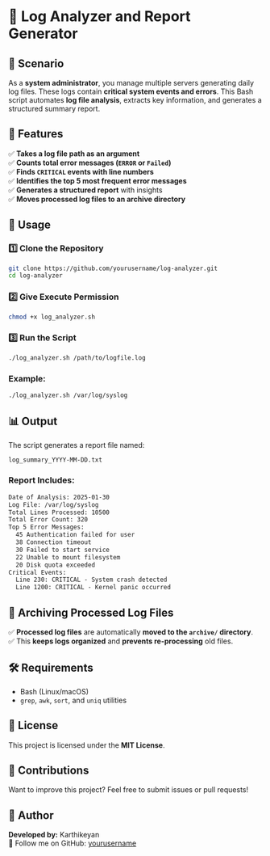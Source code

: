 # 📄 Log Analyzer and Report Generator

## 📌 Scenario
As a **system administrator**, you manage multiple servers generating daily log files. These logs contain **critical system events and errors**. This Bash script automates **log file analysis**, extracts key information, and generates a structured summary report.

## 🚀 Features
✅ **Takes a log file path as an argument**  
✅ **Counts total error messages (`ERROR` or `Failed`)**  
✅ **Finds `CRITICAL` events with line numbers**  
✅ **Identifies the top 5 most frequent error messages**  
✅ **Generates a structured report** with insights  
✅ **Moves processed log files to an archive directory**  

## 📜 Usage
### **1️⃣ Clone the Repository**
```bash
git clone https://github.com/yourusername/log-analyzer.git
cd log-analyzer
```
### **2️⃣ Give Execute Permission**
```bash
chmod +x log_analyzer.sh
```
### **3️⃣ Run the Script**
```bash
./log_analyzer.sh /path/to/logfile.log
```
### **Example:**
```bash
./log_analyzer.sh /var/log/syslog
```

## 📊 Output
The script generates a report file named:
```bash
log_summary_YYYY-MM-DD.txt
```
### **Report Includes:**
```txt
Date of Analysis: 2025-01-30
Log File: /var/log/syslog
Total Lines Processed: 10500
Total Error Count: 320
Top 5 Error Messages:
  45 Authentication failed for user
  38 Connection timeout
  30 Failed to start service
  22 Unable to mount filesystem
  20 Disk quota exceeded
Critical Events:
  Line 230: CRITICAL - System crash detected
  Line 1200: CRITICAL - Kernel panic occurred
```

## 📂 Archiving Processed Log Files
✅ **Processed log files** are automatically **moved to the `archive/` directory**.  
✅ This **keeps logs organized** and **prevents re-processing** old files.  

## 🛠 Requirements
- Bash (Linux/macOS)
- `grep`, `awk`, `sort`, and `uniq` utilities

## 📜 License
This project is licensed under the **MIT License**.

## 🤝 Contributions
Want to improve this project? Feel free to submit issues or pull requests!

## 👤 Author
**Developed by:** Karthikeyan  
🚀 Follow me on GitHub: [yourusername](https://github.com/yourusername)  

